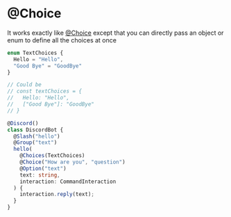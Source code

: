 # @Choice
It works exactly like [@Choice](/discord.ts/decorators/choice) except that you can directly pass an object or enum to define all the choices at once

```ts
enum TextChoices {
  Hello = "Hello",
  "Good Bye" = "GoodBye"
}

// Could be
// const textChoices = {
//   Hello: "Hello",
//   ["Good Bye"]: "GoodBye"
// }

@Discord()
class DiscordBot {
  @Slash("hello")
  @Group("text")
  hello(
    @Choices(TextChoices)
    @Choice("How are you", "question")
    @Option("text")
    text: string,
    interaction: CommandInteraction
  ) {
    interaction.reply(text);
  }
}
```

